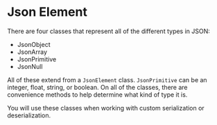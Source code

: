 Json Element
============

There are four classes that represent all of the different types in
JSON:

* JsonObject
* JsonArray
* JsonPrimitive
* JsonNull

All of these extend from a `JsonElement` class.  `JsonPrimitive` can
be an integer, float, string, or boolean.  On all of the classes, there
are convenience methods to help determine what kind of type it is.

You will use these classes when working with custom serialization or
deserialization.
